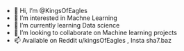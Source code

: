- 👋 Hi, I’m @KingsOfEagles
- 👀 I’m interested in Machne Learning
- 🌱 I’m currently learning Data science
- 💞️ I’m looking to collaborate on Machine learning projects
- 📫 Available on Reddit u/kingsOfEagles , Insta sha7.baz 
